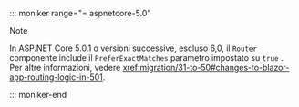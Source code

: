 ::: moniker range="= aspnetcore-5.0"

> [!NOTE]
> In ASP.NET Core 5.0.1 o versioni successive, escluso 6,0, il `Router` componente include il `PreferExactMatches` parametro impostato su `true` . Per altre informazioni, vedere <xref:migration/31-to-50#changes-to-blazor-app-routing-logic-in-501>.

::: moniker-end
